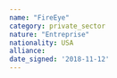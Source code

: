 ```yaml
---
name: "FireEye"
category: private_sector
nature: "Entreprise"
nationality: USA
alliance: 
date_signed: '2018-11-12'
---
```

    